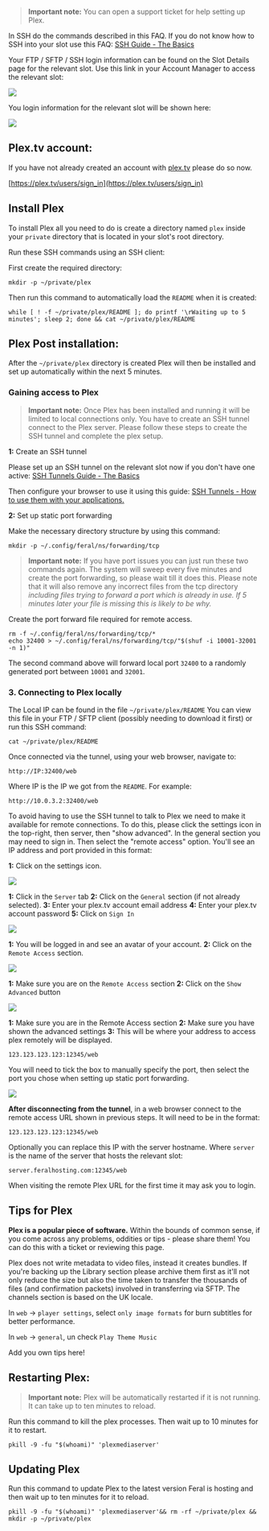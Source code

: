 
> **Important note:**  You can open a support ticket for help setting up Plex.

In SSH do the commands described in this FAQ. If you do not know how to SSH into your slot use this FAQ: [SSH Guide - The Basics](https://www.feralhosting.com/faq/view?question=12)

Your FTP / SFTP / SSH login information can be found on the Slot Details page for the relevant slot. Use this link in your Account Manager to access the relevant slot:

![](https://raw.github.com/feralhosting/feralfilehosting/master/Feral%20Wiki/0%20Generic/slot_detail_link.png)

You login information for the relevant slot will be shown here:

![](https://raw.github.com/feralhosting/feralfilehosting/master/Feral%20Wiki/0%20Generic/slot_detail_ssh.png)

Plex.tv account:
---

If you have not already created an account with [plex.tv](https://plex.tv/) please do so now.

[https://plex.tv/users/sign_in](https://plex.tv/users/sign_in)

Install Plex
---

To install Plex all you need to do is create a directory named `plex` inside your `private` directory that is located in your slot's root directory.

Run these SSH commands using an SSH client:

First create the required directory:

~~~
mkdir -p ~/private/plex
~~~

Then run this command to automatically load the `README` when it is created:

~~~
while [ ! -f ~/private/plex/README ]; do printf '\rWaiting up to 5 minutes'; sleep 2; done && cat ~/private/plex/README
~~~

Plex Post installation:
---

After the `~/private/plex` directory is created Plex will then be installed and set up automatically within the next 5 minutes.

### Gaining access to Plex

> **Important note:** Once Plex has been installed and running it will be limited to local connections only. You have to create an SSH tunnel connect to the Plex server. Please follow these steps to create the SSH tunnel and complete the plex setup.

**1:** Create an SSH tunnel

Please set up an SSH tunnel on the relevant slot now if you don't have one active: [SSH Tunnels Guide - The Basics](https://www.feralhosting.com/faq/view?question=37)

Then configure your browser to use it using this guide: [SSH Tunnels - How to use them with your applications.](https://www.feralhosting.com/faq/view?question=242)

**2:** Set up static port forwarding

Make the necessary directory structure by using this command:

~~~
mkdir -p ~/.config/feral/ns/forwarding/tcp
~~~

> **Important note:** If you have port issues you can just run these two commands again. The system will sweep every five minutes and create the port forwarding, so please wait till it does this. Please note that it will also remove any incorrect files from the tcp directory *including files trying to forward a port which is already in use. If 5 minutes later your file is missing this is likely to be why.*

Create the port forward file required for remote access.

~~~
rm -f ~/.config/feral/ns/forwarding/tcp/*
echo 32400 > ~/.config/feral/ns/forwarding/tcp/"$(shuf -i 10001-32001 -n 1)"
~~~

The second command above will forward local port `32400` to a randomly generated port between `10001` and `32001`.

### 3. Connecting to Plex locally

The Local IP can be found in the file `~/private/plex/README` You can view this file in your FTP / SFTP client (possibly needing to download it first) or run this SSH command:

~~~
cat ~/private/plex/README
~~~

Once connected via the tunnel, using your web browser, navigate to:

~~~
http://IP:32400/web
~~~

Where IP is the IP we got from the `README`. For example:

~~~
http://10.0.3.2:32400/web
~~~

To avoid having to use the SSH tunnel to talk to Plex we need to make it available for remote connections. To do this, please click the settings icon in the top-right, then server, then "show advanced". In the general section you may need to sign in. Then select the "remote access" option. You'll see an IP address and port provided in this format:

**1:** Click on the settings icon.

![](https://raw.githubusercontent.com/feralhosting/feralfilehosting/master/Feral%20Wiki/Software/Plex/0.png)

**1:** Click in the `Server` tab
**2:** Click on the `General` section (if not already selected).
**3:** Enter your plex.tv account email address
**4:** Enter your plex.tv account password
**5:** Click on `Sign In`

![](https://raw.githubusercontent.com/feralhosting/feralfilehosting/master/Feral%20Wiki/Software/Plex/1.png)

**1:** You will be logged in and see an avatar of your account.
**2:** Click on the `Remote Access` section. 

![](https://raw.githubusercontent.com/feralhosting/feralfilehosting/master/Feral%20Wiki/Software/Plex/2.png)

**1:** Make sure you are on the `Remote Access` section
**2:** Click on the `Show Advanced` button

![](https://raw.githubusercontent.com/feralhosting/feralfilehosting/master/Feral%20Wiki/Software/Plex/3.png)

**1:** Make sure you are in the Remote Access section
**2:** Make sure you have shown the advanced settings
**3:** This will be where your address to access plex remotely will be displayed.

~~~
123.123.123.123:12345/web
~~~

You will need to tick the box to manually specify the port, then select the port you chose when setting up static port forwarding.

![](https://raw.githubusercontent.com/feralhosting/feralfilehosting/master/Feral%20Wiki/Software/Plex/4.png)

**After disconnecting from the tunnel**, in a web browser connect to the remote access URL shown in previous steps. It will need to be in the format:

~~~
123.123.123.123:12345/web
~~~

Optionally you can replace this IP with the server hostname. Where `server` is the name of the server that hosts the relevant slot:

~~~
server.feralhosting.com:12345/web
~~~

When visiting the remote Plex URL for the first time it may ask you to login.

Tips for Plex
---

**Plex is a popular piece of software.** Within the bounds of common sense, if you come across any problems, oddities or tips - please share them! You can do this with a ticket or reviewing this page.

Plex does not write metadata to video files, instead it creates bundles. If you're backing up the Library section please archive them first as it'll not only reduce the size but also the time taken to transfer the thousands of files (and confirmation packets) involved in transferring via SFTP.
The channels section is based on the UK locale.

In `web` -> `player settings`, select `only image formats` for burn subtitles for better performance.

In `web` -> `general`, un check `Play Theme Music`

Add you own tips here!

Restarting Plex:
---

> **Important note:** Plex will be automatically restarted if it is not running. It can take up to ten minutes to reload.

Run this command to kill the plex processes. Then wait up to 10 minutes for it to restart.

~~~
pkill -9 -fu "$(whoami)" 'plexmediaserver'
~~~

Updating Plex
---

Run this command to update Plex to the latest version Feral is hosting and then wait up to ten minutes for it to reload.

~~~
pkill -9 -fu "$(whoami)" 'plexmediaserver'&& rm -rf ~/private/plex && mkdir -p ~/private/plex
~~~



